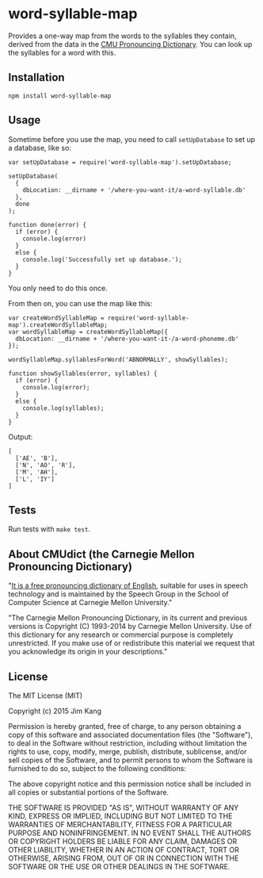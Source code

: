 word-syllable-map
==================

Provides a one-way map from the words to the syllables they contain, derived from the data in the [CMU Pronouncing Dictionary](http://www.speech.cs.cmu.edu/cgi-bin/cmudict). You can look up the syllables for a word with this.

Installation
------------

    npm install word-syllable-map

Usage
-----

Sometime before you use the map, you need to call `setUpDatabase` to set up a database, like so:

    var setUpDatabase = require('word-syllable-map').setUpDatabase;

    setUpDatabase(
      {
        dbLocation: __dirname + '/where-you-want-it/a-word-syllable.db'
      },
      done
    );

    function done(error) {
      if (error) {
        console.log(error)
      }
      else {
        console.log('Successfully set up database.');
      }
    }

You only need to do this once.

From then on, you can use the map like this:

    var createWordSyllableMap = require('word-syllable-map').createWordSyllableMap;
    var wordSyllableMap = createWordSyllableMap({
      dbLocation: __dirname + '/where-you-want-it-/a-word-phoneme.db'
    });

    wordSyllableMap.syllablesForWord('ABNORMALLY', showSyllables);

    function showSyllables(error, syllables) {
      if (error) {
        console.log(error);
      }
      else {
        console.log(syllables);
      }
    }

Output:

    [
      ['AE', 'B'], 
      ['N', 'AO', 'R'],
      ['M', 'AH'], 
      ['L', 'IY']
    ]

Tests
-----

Run tests with `make test`.

About CMUdict (the Carnegie Mellon Pronouncing Dictionary)
----------------------------------------------------------

"[It is a free pronouncing dictionary of English](http://www.speech.cs.cmu.edu/cgi-bin/cmudict), suitable for uses in speech
technology and is maintained by the Speech Group in the School of
Computer Science at Carnegie Mellon University."

"The Carnegie Mellon Pronouncing Dictionary, in its current and
previous versions is Copyright (C) 1993-2014 by Carnegie Mellon
University.  Use of this dictionary for any research or commercial
purpose is completely unrestricted.  If you make use of or
redistribute this material we request that you acknowledge its
origin in your descriptions."

License
-------

The MIT License (MIT)

Copyright (c) 2015 Jim Kang

Permission is hereby granted, free of charge, to any person obtaining a copy
of this software and associated documentation files (the "Software"), to deal
in the Software without restriction, including without limitation the rights
to use, copy, modify, merge, publish, distribute, sublicense, and/or sell
copies of the Software, and to permit persons to whom the Software is
furnished to do so, subject to the following conditions:

The above copyright notice and this permission notice shall be included in
all copies or substantial portions of the Software.

THE SOFTWARE IS PROVIDED "AS IS", WITHOUT WARRANTY OF ANY KIND, EXPRESS OR
IMPLIED, INCLUDING BUT NOT LIMITED TO THE WARRANTIES OF MERCHANTABILITY,
FITNESS FOR A PARTICULAR PURPOSE AND NONINFRINGEMENT. IN NO EVENT SHALL THE
AUTHORS OR COPYRIGHT HOLDERS BE LIABLE FOR ANY CLAIM, DAMAGES OR OTHER
LIABILITY, WHETHER IN AN ACTION OF CONTRACT, TORT OR OTHERWISE, ARISING FROM,
OUT OF OR IN CONNECTION WITH THE SOFTWARE OR THE USE OR OTHER DEALINGS IN
THE SOFTWARE.
